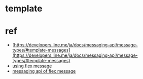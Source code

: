 # template

# ref

- [https://developers.line.me/ja/docs/messaging-api/message-types/#template-messages](https://developers.line.me/ja/docs/messaging-api/message-types/#template-messages)
- [using flex message](https://developers.line.me/ja/docs/messaging-api/using-flex-messages/)
- [messaging api of flex message](https://developers.line.me/ja/reference/messaging-api/#flex-message)
